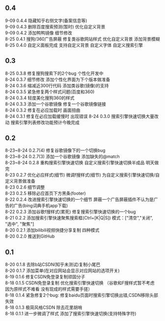 ## 0.4
9-09 0.4.4 隐藏知乎右侧文字(备案信息等)  
9-09 0.4.3 删除百度搜索预测(暂时) 优化自定义背景   
9-09 0.4.2 添加鸭鸭镜像 细节修改   
8-25 0.4.1 搜狗/360广告屏蔽 修复类谷歌网站样式 优化自定义背景 添加背景模糊  
8-25 0.4.0 自定义面板完成 支持自定义背景 自定义字体 自定义搜索引擎

## 0.3

8-25 0.3.8 修复搜狗搜索下的2个bug 个性化开发中  
8-24 0.3.7 细节修改 添加个性化界面为下个版本做准备  
8-24 0.3.6 缩减近300行代码 添加类谷歌(镜像)的支持  
8-24 0.3.5 紧急修复两个样式问题(百度和360)  
8-24 0.3.4 轻度美化搜狗360的样式  
8-24 0.3.3 添加一个谷歌镜像 修复一个谷歌镜像链接  
8-24 0.3.2 修复在必应加载时 画面扭曲  
8-24 0.3.1 修复在必应加载缓慢时 出现错误
8-24 0.3.0 搜索引擎快速切换大量改动 搜索引擎列表修改功能预计今晚完成

## 0.2

8-23~8-24 0.2.7(4) 修复谷歌镜像下的一个切换bug  
8-23~8-24 0.2.7(3) 添加一个谷歌镜像 添加缺失的@match  
8-23~8-24 0.2.8 重构搜索引擎快速切换 自定义搜索引擎快速切换半成品 明天做完  
8-23 0.2.7 优化必应样式(细节) 微调f搜样式(细节) 为自定义搜索引擎快速切换/自定义背景做准备  
8-23 0.2.6 细节调整  
8-23 0.2.5 移除必应首页下方黑条(footer)  
8-22 0.2.4 改进搜索引擎快速切换的一个细节 屏蔽一个广告屏蔽插件不认为是广告的广告(bing词典手机app下载)  
8-22 0.2.3 添加谷歌f搜样式(累死) 修复搜索引擎快速切换的一个bug  
8-21 0.2.2 添加搜索引擎快速聚焦搜索框(Ctrl+[K|Q|S]) 模式：["清空","关闭", "选中", "聚焦"]  
8-20 0.2.1 添加bilibili视频快捷分享复制 四种模式  
8-20 0.2.0 推送到GitHub

## 0.1

8-20 0.1.8 去除b站CSDN(知乎未测试)复制小尾巴  
8-20 0.1.7 添加菜单(在对应网站会显示对应网站的选项开关)  
8-19 0.1.6 修复CSDN免登录复制顽固分子  
8-18 0.1.5 CSDN免登录复制 优化搜索引擎快速切换 （谷歌和F搜样式暂不考虑 因为原样式不难看 没有现成的样式需要手搓）  
8-18 0.1.4 紧急修复2个bug: 修复baidu页面时搜索引擎切换出错,CSDN移除头部失效  
8-18 0.1.3 极简风格CSDN 除去花里胡哨  
8-18 0.1.1 进一步微调了样式 添加了搜索引擎快速切换(支持特殊字符)  